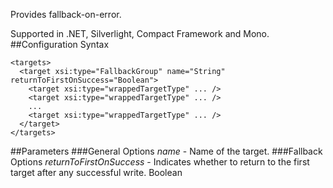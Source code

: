 Provides fallback-on-error. 

Supported in .NET, Silverlight, Compact Framework and Mono.
##Configuration Syntax
```
<targets>
  <target xsi:type="FallbackGroup" name="String" returnToFirstOnSuccess="Boolean">
    <target xsi:type="wrappedTargetType" ... />
    <target xsi:type="wrappedTargetType" ... />
    ...
    <target xsi:type="wrappedTargetType" ... />
  </target>
</targets>
```
##Parameters
###General Options
_name_ - Name of the target.
###Fallback Options
_returnToFirstOnSuccess_ - Indicates whether to return to the first target after any successful write. Boolean